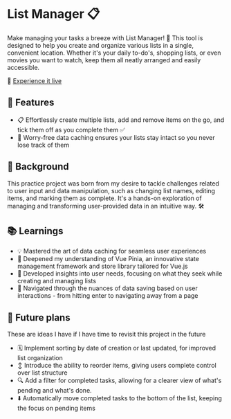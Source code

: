 # List Manager 📋
Make managing your tasks a breeze with List Manager! 🚀 This tool is designed to help you create and organize various lists in a single, convenient location. Whether it's your daily to-do's, shopping lists, or even movies you want to watch, keep them all neatly arranged and easily accessible.

🔗 [Experience it live](https://todo-list-azure-rho.vercel.app)

## 🌟 Features
- 📋 Effortlessly create multiple lists, add and remove items on the go, and tick them off as you complete them ✅
- 💾 Worry-free data caching ensures your lists stay intact so you never lose track of them 

## 🌱 Background
This practice project was born from my desire to tackle challenges related to user input and data manipulation, such as changing list names, editing items, and marking them as complete. It's a hands-on exploration of managing and transforming user-provided data in an intuitive way. 🛠️

## 📚 Learnings
- 💡 Mastered the art of data caching for seamless user experiences
- 🍍 Deepened my understanding of Vue Pinia, an innovative state management framework and store library tailored for Vue.js
- 🤝 Developed insights into user needs, focusing on what they seek while creating and managing lists
- 🧠 Navigated through the nuances of data saving based on user interactions - from hitting enter to navigating away from a page 

## 🤔 Future plans
These are ideas I have if I have time to revisit this project in the future
- 🗓️ Implement sorting by date of creation or last updated, for improved list organization
- ↕️ Introduce the ability to reorder items, giving users complete control over list structure 
- 🔍 Add a filter for completed tasks, allowing for a clearer view of what's pending and what's done. 
- ⬇️ Automatically move completed tasks to the bottom of the list, keeping the focus on pending items